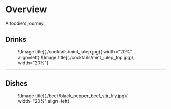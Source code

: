 # Overview 

A foodie's journey.

## Drinks

<figure markdown>
  ![Image title](./cocktails/mint_julep.jpg){ width="20%" align=left}
  ![Image title](./cocktails/mint_julep_top.jpg){ width="20%"}
</figure>

--- 

## Dishes 

<figure markdown>
  ![Image title](./beef/black_pepper_beef_stir_fry.jpg){ width="20%" align=left}
</figure>
